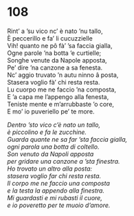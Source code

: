 # 108
  
Rint’ a ’su vico nc’ è nato ’nu tallo,  
È peccerillo e fa’ li cucuzzielle  
Vih! quanto ne pô fà’ ’sa faccia gialla,  
Ogne parole ’na botta ’e curtielle;  
Songhe venute da Napole apposta,  
Pe’ dire ’na canzone a sa fenesta.  
Nc’ aggio truvato ’n autu ninno â posta,  
Stasera voglio fà’ chi resta resta.  
Lu cuorpo me ne faccio ’na composta,  
E ’a capa me l’appengo alla fenesta,  
Teniste mente e m’arrubbaste ’o core,  
E mo’ io puveriello pe’ te more.

*Dentro ’sto vico c’è nato un tallo,  
è piccolino e fa le zucchine.  
Guarda quante ne sa far ’sta faccia gialla,  
ogni parola una botta di coltello.  
Son venuto da Napoli apposta  
per gridare una canzone a ’sta finestra.  
Ho trovato un altro alla posta:  
stasera voglio far chi resta resta.  
Il corpo me ne faccio una composta  
e la testa la appendo alla finestra.  
Mi guardasti e mi rubasti il cuore,  
e io poveretto per te muoio d’amore.*


